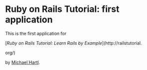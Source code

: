 # Ruby on Rails Tutorial: first application

This is the first application for

[*Ruby on Rails Tutorial: Learn Rails by Example*](http://railstutorial.

org/)

by [Michael Hartl](http://michaelhartl.com/).
